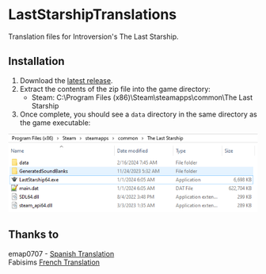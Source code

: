 # LastStarshipTranslations
Translation files for Introversion's The Last Starship.

## Installation

1. Download the [latest release](https://github.com/Totengeist/LastStarshipTranslations/releases).
2. Extract the contents of the zip file into the game directory:
    * Steam: C:\Program Files (x86)\Steam\steamapps\common\The Last Starship
3. Once complete, you should see a `data` directory in the same directory as the game executable:

![Installation directory](assets/install.png)

## Thanks to

emap0707 - [Spanish Translation](https://steamcommunity.com/sharedfiles/filedetails/?id=3161472668)  
Fabisims [French Translation](https://steamcommunity.com/sharedfiles/filedetails/?id=3122540653)
